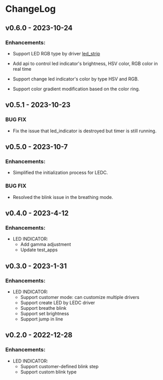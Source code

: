# ChangeLog

## v0.6.0 - 2023-10-24

### Enhancements:

* Support LED RGB type by driver [led_strip](https://components.espressif.com/components/espressif/led_strip)

* Add api to control led indicator's brightness, HSV color, RGB color in real time

* Support change led indicator's color by type HSV and RGB.

* Support color gradient modification based on the color ring.

## v0.5.1 - 2023-10-23

### BUG FIX

* Fix the issue that led_indicator is destroyed but timer is still running.

## v0.5.0 - 2023-10-7

### Enhancements:

* Simplified the initialization process for LEDC.

### BUG FIX

* Resolved the blink issue in the breathing mode.

## v0.4.0 - 2023-4-12

### Enhancements:

* LED INDICATOR:
  * Add gamma adjustment 
  * Update test_apps

## v0.3.0 - 2023-1-31

### Enhancements:

* LED INDICATOR:
  * Support customer mode: can customize multiple drivers
  * Support create LED by LEDC driver
  * Support breathe blink
  * Support set brightness
  * Support jump in line

## v0.2.0 - 2022-12-28

### Enhancements:

* LED INDICATOR:
  * Support customer-defined blink step
  * Support custom blink type